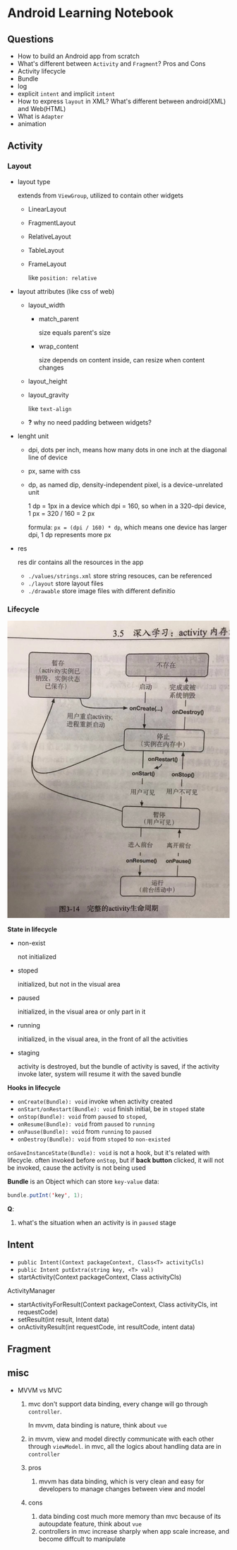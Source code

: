 # Android Learning Notebook

## Questions

- How to build an Android app from scratch
- What's different between `Activity` and `Fragment`? Pros and Cons
- Activity lifecycle
- Bundle
- log
- explicit `intent` and implicit `intent`
- How to express `layout` in XML? What's different between android(XML) and Web(HTML)
- What is `Adapter`
- animation

## Activity

### Layout

- layout type

    extends from `ViewGroup`, utilized to contain other widgets

    - LinearLayout
    - FragmentLayout
    - RelativeLayout
    - TableLayout
    - FrameLayout

        like `position: relative`
- layout attributes (like css of web)
    - layout_width
        - match_parent

            size equals parent's size
        - wrap_content

            size depends on content inside, can resize when content changes
    - layout_height
    - layout_gravity 

        like `text-align`
    - **?** why no need padding between widgets?
- lenght unit
    - dpi, dots per inch, means how many dots in one inch at the diagonal line of device
    - px, same with css
    - dp, as named dip, density-independent pixel, is a device-unrelated unit

        1 dp = 1px in a device which dpi = 160, so when in a 320-dpi device, 1 px = 320 / 160 = 2 px

        formula: `px = (dpi / 160) * dp`, which means one device has larger dpi, 1 dp represents more px 
- res
    
    res dir contains all the resources in the app

    - `./values/strings.xml` store string resouces, can be referenced
    - `./layout` store layout files
    - `./drawable` store image files with different definitio


### Lifecycle

![img](./img/lifecycle.jpg)

**State in lifecycle**

- non-exist

    not initialized
- stoped

    initialized, but not in the visual area
- paused

    initialized, in the visual area or only part in it
- running

    initialized, in the visual area, in the front of all the activities
- staging

    activity is destroyed, but the bundle of activity is saved, if the activity invoke later, system will resume it with the saved bundle

**Hooks in lifecycle**

- `onCreate(Bundle): void` invoke when activity created
- `onStart/onRestart(Bundle): void` finish initial, be in `stoped` state
- `onStop(Bundle): void` from `paused` to `stoped`, 
- `onResume(Bundle): void` from `paused` to `running`
- `onPause(Bundle): void` from `running` to `paused`
- `onDestroy(Bundle): void` from `stoped` to `non-existed`

`onSaveInstanceState(Bundle): void`  is not a hook, but it's related with lifecycle. often invoked before `onStop`, but if **back button** clicked, it will not be invoked, cause the activity is not being used

**Bundle** is an Object which can store `key-value` data:

```java
bundle.putInt('key', 1);
```

**Q**:

1. what's the situation when an activity is in `paused` stage

## Intent

- `public Intent(Context packageContext, Class<T> activityCls)`
- `public Intent putExtra(string key, <T> val)` 
- startActivity(Context packageContext, Class activityCls)

ActivityManager

- startActivityForResult(Context packageContext, Class activityCls, int requestCode)
- setResult(int result, Intent data)
- onActivityResult(int requestCode, int resultCode, intent data)

## Fragment

## misc

- MVVM vs MVC
    1. mvc don't support data binding, every change will go through `controller`.

        In mvvm, data binding is nature, think about `vue`
        
    2. in mvvm, view and model directly communicate with each other through `viewModel`.
        in mvc, all the logics about handling data are in `controller`
    3. pros
        1. mvvm has data binding, which is very clean and easy for developers to manage changes between view and model
    4. cons
        1. data binding cost much more memory than mvc because of its autoupdate feature, think about `vue`
        2. controllers in mvc increase sharply when app scale increase, and become diffcult to manipulate